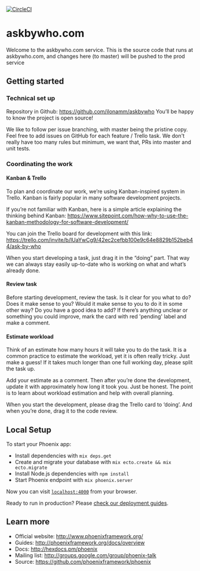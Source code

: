 [![CircleCI](https://circleci.com/gh/ilonamm/askbywho.svg?style=svg)](https://circleci.com/gh/ilonamm/askbywho)

# askbywho.com

Welcome to the askbywho.com service.  This is the source code that runs at askbywho.com, and changes here (to master) will be pushed to the prod service

## Getting started

### Technical set up
 
Repository in Github: https://github.com/ilonamm/askbywho
You’ll be happy to know the project is open source!
 
We like to follow per issue branching, with master being the pristine copy. Feel free to add issues on GitHub for each feature / Trello task. We don't really have too many rules but minimum, we want that, PRs into master and unit tests.
 
### Coordinating the work

#### Kanban & Trello

To plan and coordinate our work, we’re using Kanban-inspired system in Trello. Kanban is fairly popular in many software development projects. 
 
If you’re not familiar with Kanban, here is a simple article explaining the thinking behind Kanban: https://www.sitepoint.com/how-why-to-use-the-kanban-methodology-for-software-development/
 
You can join the Trello board for development with this link: https://trello.com/invite/b/lUaYwCg9/42ec2cefbb100e9c64e8829b152beb44/ask-by-who
 
When you start developing a task, just drag it in the “doing” part. That way we can always stay easily up-to-date who is working on what and what’s already done.

#### Review task 

Before starting development, review the task. Is it clear for you what to do? Does it make sense to you? Would it make sense to you to do it in some other way? Do you have a good idea to add? If there’s anything unclear or something you could improve, mark the card with red 'pending' label and make a comment. 
 
#### Estimate workload 

Think of an estimate how many hours it will take you to do the task. It is a common practice to estimate the workload, yet it is often really tricky. Just make a guess! If it takes much longer than one full working day, please split the task up.
 
Add your estimate as a comment. Then after you’re done the development, update it with approximately how long it took you. Just be honest. The point is to learn about workload estimation and help with overall planning.
 
When you start the development, please drag the Trello card to ‘doing’. And when you’re done, drag it to the code review.




## Local Setup

To start your Phoenix app:

  * Install dependencies with `mix deps.get`
  * Create and migrate your database with `mix ecto.create && mix ecto.migrate`
  * Install Node.js dependencies with `npm install`
  * Start Phoenix endpoint with `mix phoenix.server`

Now you can visit [`localhost:4000`](http://localhost:4000) from your browser.

Ready to run in production? Please [check our deployment guides](http://www.phoenixframework.org/docs/deployment).

## Learn more

  * Official website: http://www.phoenixframework.org/
  * Guides: http://phoenixframework.org/docs/overview
  * Docs: http://hexdocs.pm/phoenix
  * Mailing list: http://groups.google.com/group/phoenix-talk
  * Source: https://github.com/phoenixframework/phoenix
